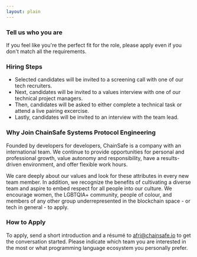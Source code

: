 ```yaml
---
layout: plain
---
```


### Tell us who you are

If you feel like you're the perfect fit for the role, please apply even if you
don't match all the requirements.

### Hiring Steps

- Selected candidates will be invited to a screening call with one of our
  tech recruiters.
- Next, candidates will be invited to a values interview with one of our
  technical project managers.
- Then, candidates will be asked to either complete a technical task or attend
  a live pairing excercise.
- Lastly, candidates will be invited to an interview with the team lead.

### Why Join ChainSafe Systems Protocol Engineering

Founded by developers for developers, ChainSafe is a company with an
international team. We continue to provide opportunities for personal and
professional growth, value autonomy and responsibility, have a results-driven
environment, and offer flexible work hours.

We care deeply about our values and look for these attributes in every new team
member. In addition, we recognize the benefits of cultivating a diverse team and
aspire to embed respect for all people into our culture. We encourage women, the
LGBTQIA+ community, people of colour, and members of any other group
underrepresented in the blockchain space - or tech in general - to apply.

### How to Apply

To apply, send a short introduction and a résumé to <afri@chainsafe.io> to get
the conversation started. Please indicate which team you are interested in the
most or what programming language ecosystem you personally prefer.
